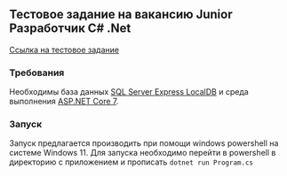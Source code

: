 ## Тестовое задание на вакансию Junior Разработчик C# .Net

[Ссылка на тестовое задание](https://versta24.ru/hr/testfordevjun)

### Требования

Необходимы база данных [SQL Server Express LocalDB](https://learn.microsoft.com/ru-ru/sql/database-engine/configure-windows/sql-server-express-localdb?view=sql-server-ver16) и среда выполнения [ASP.NET Core 7](https://learn.microsoft.com/ru-ru/dotnet/core/install/windows?tabs=net70).

### Запуск

Запуск предлагается производить при помощи windows powershell на системе Windows 11. Для запуска необходимо перейти в powershell в директорию с приложением и прописать ```dotnet run Program.cs```
